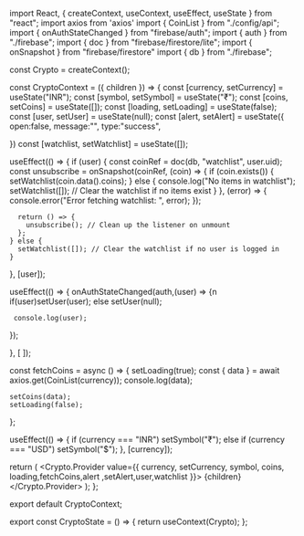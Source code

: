 import React, { createContext, useContext, useEffect, useState } from "react";
import axios from 'axios'
import { CoinList } from "./config/api";
import { onAuthStateChanged } from "firebase/auth";
import { auth } from "./firebase";
import { doc } from "firebase/firestore/lite";
import { onSnapshot } from "firebase/firestore"
import { db } from "./firebase";

const Crypto = createContext();

const CryptoContext = ({ children }) => {
  const [currency, setCurrency] = useState("INR");
  const [symbol, setSymbol] = useState("₹");
  const [coins, setCoins] = useState([]);
  const [loading, setLoading] = useState(false);
  const [user, setUser] = useState(null); 
  const [alert, setAlert] = useState({
    open:false,
    message:"",
    type:"success",
  
  })
  const [watchlist, setWatchlist] = useState([]);

  useEffect(() => {
    if (user) {
      const coinRef = doc(db, "watchlist", user.uid);
      const unsubscribe = onSnapshot(coinRef, (coin) => {
        if (coin.exists()) {
          setWatchlist(coin.data().coins);
        } else {
          console.log("No items in watchlist");
          setWatchlist([]); // Clear the watchlist if no items exist
        }
      }, (error) => {
        console.error("Error fetching watchlist: ", error);
      });
  
      return () => {
        unsubscribe(); // Clean up the listener on unmount
      };
    } else {
      setWatchlist([]); // Clear the watchlist if no user is logged in
    }
  }, [user]);
  
  useEffect(() => {
   onAuthStateChanged(auth,(user) => {n
     if(user)setUser(user);
     else setUser(null);

     console.log(user);
   });

  }, [ ]);
  
  const fetchCoins = async () => {
    setLoading(true);
    const { data } = await axios.get(CoinList(currency));
    console.log(data);

    setCoins(data);
    setLoading(false);
  };

  
  useEffect(() => {
    if (currency === "INR") setSymbol("₹");
    else if (currency === "USD") setSymbol("$");
  }, [currency]);

  return (
    <Crypto.Provider value={{ currency, setCurrency, symbol, coins, loading,fetchCoins,alert ,setAlert,user,watchlist }}>
      {children}
    </Crypto.Provider>
  );
};

export default CryptoContext;

export const CryptoState = () => {
  return useContext(Crypto);
};
